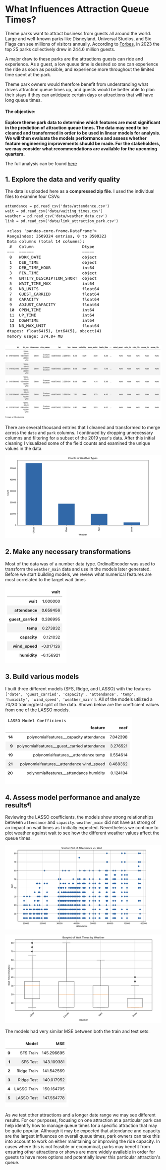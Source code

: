 # What Influences Attraction Queue Times?

Theme parks want to attract business from guests all around the world. Large and well-known parks like Disneyland, Universal Studios, and Six Flags can see millions of visitors annually. According to [Forbes](https://www.forbes.com/sites/suzannerowankelleher/2024/08/16/how-disney-dominated-the-theme-park-industry-in-2023/), in 2023 the top 25 parks collectively drew in 244.6 million guests.

A major draw to these parks are the attractions guests can ride and experience. As a guest, a low queue time is desired so one can experience the ride as soon as possible, and experience more throughout the limited time spent at the park. 

Theme park owners would therefore benefit from understanding what drives attraction queue times up, and guests would be better able to plan their stays if they can anticipate certain days or attractions that will have long queue times.

#### The objective:

**Explore theme park data to determine which features are most significant in the prediction of attraction queue times. The data may need to be cleaned and transformed in order to be used in linear models for analysis. We will then evaluate the models performance and assess whether feature engineering improvements should be made. For the stakeholders, we may consider what recommendations are available for the upcoming quarters.**

The full analysis can be found [here](what_influences_attraction_queue_times.ipynb)


## 1. Explore the data and verify quality

The data is uploaded here as a **compressed zip file**. I used the individual files to examine four CSVs: 


```
attendance = pd.read_csv('data/attendance.csv')
wait = pd.read_csv('data/waiting_times.csv')
weather = pd.read_csv('data/weather_data.csv')
link = pd.read_csv('data/link_attraction_park.csv')
```


![wait_csv](/assets/wait_csv.png)

![weather_csv](/assets/weather_csv.png)

There are several thousand entries that I cleaned and transformed to merge across the `date` and `park` columns. I continued by dropping unnecessary columns and filtering for a subset of the 2019 year's data. After this initial cleaning I visualized some of the field counts and examined the unique values in the data.

![weather_counts](/assets/weather_counts.png)

## 2. Make any necessary transformations

Most of the data was of a number data type. OrdinalEncoder was used to transform the `weather_main` data and use in the models later generated. Before we start building models, we review what numerical features are most correlated to the target wait times

![corr](/assets/corr.png)

## 3. Build various models

I built three different models (SFS, Ridge, and LASSO) with the features `['date', 'guest_carried', 'capacity', 'attendance', 'temp', 'humidity', 'wind_speed', 'weather_main']`.
All of the models utilized a 70/30 training/test split of the data. Shown below are the coefficient values from one of the LASSO models.

![lasso_coef](/assets/lasso_coef.png)

## 4. Assess model performance and analyze results¶

Reviewing the LASSO coefficients, the models show strong relationships between `attendance` and `capacity`. `weather_main` did not have as strong of an impact on wait times as I initially expected. 
Nevertheless we continue to plot weather against wait to see how the different weather values affect the queue times. 

![attendance_wait](/assets/attendance_wait_scatter.png)

![weather_boxplot](/assets/weather_boxplot.png)

The models had very similar MSE between both the train and test sets:

![mse_table](/assets/mse_table.png)

As we test other attractions and a longer date range we may see different results. For our purposes, focusing on one attraction at a particular park can help identify how to manage queue times for a specific attraction that may be quite popular. Although it
may be expected that attendance and capacity are the largest influences on overall queue times, park owners can take this into account to work on either maintaining or improving the ride capacity. In cases where this is not feasible or economical, parks may benefit from ensuring other attractions or shows are more widely available
in order for guests to have more options and potentially lower this particular attraction's queue.
